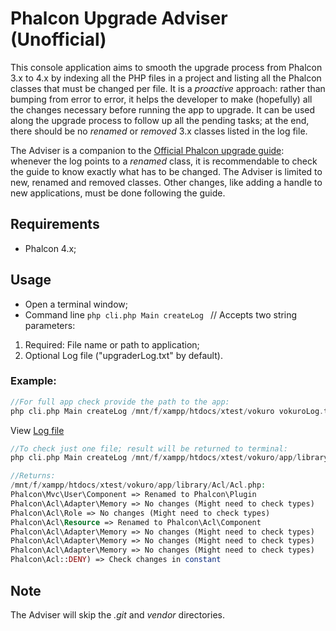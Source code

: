 # Phalcon Upgrade Adviser (Unofficial)
This console application aims to smooth the upgrade process from Phalcon 3.x to 4.x by indexing all the PHP files in a project and listing all the Phalcon classes that must be changed per file. It is a _proactive_ approach: rather than bumping from error to error, it helps the developer to make (hopefully) all the changes necessary before running the app to upgrade. It can be used along the upgrade process to follow up all the pending tasks; at the end, there should be no _renamed_ or _removed_ 3.x classes listed in the log file. 

The Adviser is a companion to the [Official Phalcon upgrade guide](https://github.com/phalcon/docs/blob/4.0/en/upgrade.md): whenever the log points to a _renamed_ class, it is recommendable to check the guide to know exactly what has to be changed. The Adviser is limited to new, renamed and removed classes. Other changes, like adding a handle to new applications, must be done following the guide.

## Requirements
- Phalcon 4.x;

## Usage
- Open a terminal window;
- Command line `php cli.php Main createLog ` // Accepts two string parameters:
1. Required: File name or path to application;
2. Optional Log file ("upgraderLog.txt" by default).

### Example:
```php
//For full app check provide the path to the app:
php cli.php Main createLog /mnt/f/xampp/htdocs/xtest/vokuro vokuroLog.txt //stores result in log file
```
View [Log file](https://github.com/diplopito/Phalcon-Upgrade-Adviser/blob/master/vokuroLog.txt)
```php
//To check just one file; result will be returned to terminal:
php cli.php Main createLog /mnt/f/xampp/htdocs/xtest/vokuro/app/library/Acl/Acl.php

//Returns:
/mnt/f/xampp/htdocs/xtest/vokuro/app/library/Acl/Acl.php:
Phalcon\Mvc\User\Component => Renamed to Phalcon\Plugin
Phalcon\Acl\Adapter\Memory => No changes (Might need to check types)
Phalcon\Acl\Role => No changes (Might need to check types)
Phalcon\Acl\Resource => Renamed to Phalcon\Acl\Component
Phalcon\Acl\Adapter\Memory => No changes (Might need to check types)
Phalcon\Acl\Adapter\Memory => No changes (Might need to check types)
Phalcon\Acl\Adapter\Memory => No changes (Might need to check types)
Phalcon\Acl::DENY) => Check changes in constant
```


## Note
The Adviser will skip the _.git_ and _vendor_ directories.
